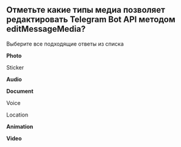 ## Отметьте какие типы медиа позволяет редактировать Telegram Bot API методом editMessageMedia?
Выберите все подходящие ответы из списка


**Photo**

Sticker

**Audio**

**Document**

Voice

Location

**Animation**

**Video**